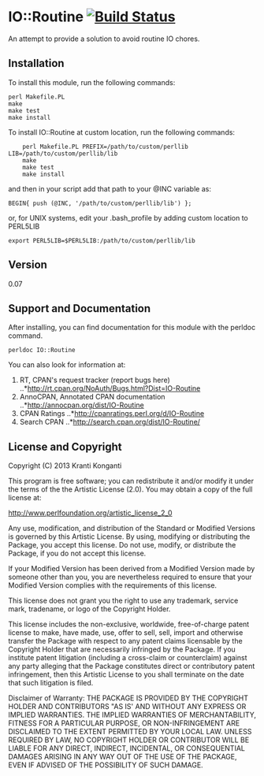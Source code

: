 IO::Routine [![Build Status](https://travis-ci.org/biocoder/Perl-for-Bioinformatics.png?branch=master)](https://travis-ci.org/biocoder/Perl-for-Bioinformatics)
===========

An attempt to provide a solution to avoid routine IO chores.

Installation
------------

To install this module, run the following commands:

	perl Makefile.PL
	make
	make test
	make install

To install IO::Routine at custom location, run the following commands:

        perl Makefile.PL PREFIX=/path/to/custom/perllib LIB=/path/to/custom/perllib/lib
        make
        make test
        make install

and then in your script add that path to your @INC variable as:

`BEGIN{ push (@INC, '/path/to/custom/perllib/lib') };`

or, for UNIX systems, edit your .bash_profile by adding custom location to PERL5LIB

`export PERL5LIB=$PERL5LIB:/path/to/custom/perllib/lib`

Version
-------
0.07

Support and Documentation
-------------------------

After installing, you can find documentation for this module with the
perldoc command.

    perldoc IO::Routine

You can also look for information at:

1. RT, CPAN's request tracker (report bugs here)
..*http://rt.cpan.org/NoAuth/Bugs.html?Dist=IO-Routine
2. AnnoCPAN, Annotated CPAN documentation
..*http://annocpan.org/dist/IO-Routine
3. CPAN Ratings
..*http://cpanratings.perl.org/d/IO-Routine
4. Search CPAN
..*http://search.cpan.org/dist/IO-Routine/


License and Copyright
---------------------

Copyright (C) 2013 Kranti Konganti

This program is free software; you can redistribute it and/or modify it
under the terms of the the Artistic License (2.0). You may obtain a
copy of the full license at:

http://www.perlfoundation.org/artistic_license_2_0

Any use, modification, and distribution of the Standard or Modified
Versions is governed by this Artistic License. By using, modifying or
distributing the Package, you accept this license. Do not use, modify,
or distribute the Package, if you do not accept this license.

If your Modified Version has been derived from a Modified Version made
by someone other than you, you are nevertheless required to ensure that
your Modified Version complies with the requirements of this license.

This license does not grant you the right to use any trademark, service
mark, tradename, or logo of the Copyright Holder.

This license includes the non-exclusive, worldwide, free-of-charge
patent license to make, have made, use, offer to sell, sell, import and
otherwise transfer the Package with respect to any patent claims
licensable by the Copyright Holder that are necessarily infringed by the
Package. If you institute patent litigation (including a cross-claim or
counterclaim) against any party alleging that the Package constitutes
direct or contributory patent infringement, then this Artistic License
to you shall terminate on the date that such litigation is filed.

Disclaimer of Warranty: THE PACKAGE IS PROVIDED BY THE COPYRIGHT HOLDER
AND CONTRIBUTORS "AS IS' AND WITHOUT ANY EXPRESS OR IMPLIED WARRANTIES.
THE IMPLIED WARRANTIES OF MERCHANTABILITY, FITNESS FOR A PARTICULAR
PURPOSE, OR NON-INFRINGEMENT ARE DISCLAIMED TO THE EXTENT PERMITTED BY
YOUR LOCAL LAW. UNLESS REQUIRED BY LAW, NO COPYRIGHT HOLDER OR
CONTRIBUTOR WILL BE LIABLE FOR ANY DIRECT, INDIRECT, INCIDENTAL, OR
CONSEQUENTIAL DAMAGES ARISING IN ANY WAY OUT OF THE USE OF THE PACKAGE,
EVEN IF ADVISED OF THE POSSIBILITY OF SUCH DAMAGE.